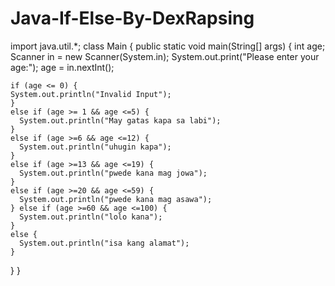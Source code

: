 # Java-If-Else-By-DexRapsing

import java.util.*;
class Main {
  public static void main(String[] args) {
      int age;
 Scanner in = new Scanner(System.in);
 System.out.print("Please enter your age:");
 age = in.nextInt();
    
    if (age <= 0) {
    System.out.println("Invalid Input");
    }
    else if (age >= 1 && age <=5) {
      System.out.println("May gatas kapa sa labi");
    }
    else if (age >=6 && age <=12) {
      System.out.println("uhugin kapa");
    }
    else if (age >=13 && age <=19) {
      System.out.println("pwede kana mag jowa");
    }
    else if (age >=20 && age <=59) {
      System.out.println("pwede kana mag asawa");
    } else if (age >=60 && age <=100) {
      System.out.println("lolo kana");
    }
    else {
      System.out.println("isa kang alamat");
    }
    
  }
}
